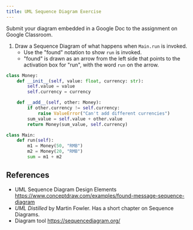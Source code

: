 ```yaml
---
title: UML Sequence Diagram Exercise
---
```

Submit your diagram embedded in a Google Doc to the assignment on Google Classroom.

1. Draw a Sequence Diagram of what happens when `Main.run` is invoked.
   - Use the "found" notation to show `run` is invoked. 
   - "found" is drawn as an arrow from the left side that points to the activation box for "run", with the word `run` on the arrow.

```python
class Money:
    def __init__(self, value: float, currency: str):
        self.value = value
        self.currency = currency

    def __add__(self, other: Money):
        if other.currency != self.currency:
            raise ValueError("Can't add different currencies")
        sum_value = self.value + other.value
        return Money(sum_value, self.currency)

class Main:
    def run(self):
        m1 = Money(50, "RMB")
        m2 = Money(20, "RMB")
        sum = m1 + m2
```


## References

- UML Sequence Diagram Design Elements <https://www.conceptdraw.com/examples/found-message-sequence-diagram>
- *UML Distilled* by Martin Fowler. Has a short chapter on Sequence Diagrams.
- Diagram tool <https://sequencediagram.org/>